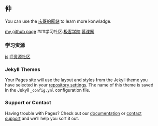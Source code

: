 ## 仲

You can use the [庆哥的网站](https://zptcsoft.github.io) to learn more konwladge.

[my github page](https://github.com/wzlsz)
###学习社区:[极客学院](https://www.jikexueyuan.com)   [慕课网](https://www.imooc.com/)

### 学习资源
[js](https://javascript.ruanyifeng.com)
[IT资源社区](http://download.csdn.net/)
### Jekyll Themes

Your Pages site will use the layout and styles from the Jekyll theme you have selected in your [repository settings](https://github.com/wzlsz/wzlsz.github.io/settings). The name of this theme is saved in the Jekyll `_config.yml` configuration file.

### Support or Contact

Having trouble with Pages? Check out our [documentation](https://help.github.com/categories/github-pages-basics/) or [contact support](https://github.com/contact) and we’ll help you sort it out.
